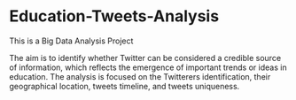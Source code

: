 # Education-Tweets-Analysis

This is a Big Data Analysis Project

The aim is to identify whether Twitter can be considered a credible source of information, which reflects the emergence of important trends or ideas in education. The analysis is focused on the Twitterers identification, their geographical location, tweets timeline, and tweets uniqueness.
